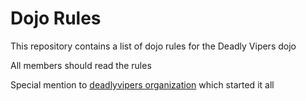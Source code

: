 Dojo Rules
==========

This repository contains a list of dojo rules for the Deadly Vipers dojo

All members should read the rules

Special mention to [deadlyvipers organization](https://github.com/deadlyvipers) which started it all

